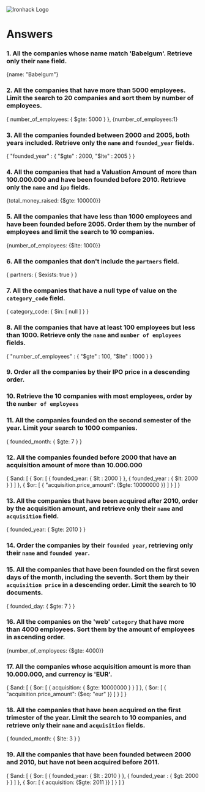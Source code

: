 ![Ironhack Logo](https://i.imgur.com/1QgrNNw.png)

# Answers

### 1. All the companies whose name match 'Babelgum'. Retrieve only their `name` field.

<!-- Your Code Goes Here -->

{name: "Babelgum"}

### 2. All the companies that have more than 5000 employees. Limit the search to 20 companies and sort them by **number of employees**.

<!-- Your Code Goes Here -->

{ number_of_employees: { $gte: 5000 } }, {number_of_employees:1}

### 3. All the companies founded between 2000 and 2005, both years included. Retrieve only the `name` and `founded_year` fields.

<!-- Your Code Goes Here -->

{ "founded_year" : { "$gte" : 2000, "$lte" : 2005 } }

### 4. All the companies that had a Valuation Amount of more than 100.000.000 and have been founded before 2010. Retrieve only the `name` and `ipo` fields.

<!-- Your Code Goes Here -->

{total_money_raised: {$gte: 100000}}

### 5. All the companies that have less than 1000 employees and have been founded before 2005. Order them by the number of employees and limit the search to 10 companies.

<!-- Your Code Goes Here -->

{number_of_employees: {$lte: 1000}}

### 6. All the companies that don't include the `partners` field.

<!-- Your Code Goes Here -->

{ partners: { $exists: true } }

### 7. All the companies that have a null type of value on the `category_code` field.

<!-- Your Code Goes Here -->

{ category_code: { $in: [ null ] } }

### 8. All the companies that have at least 100 employees but less than 1000. Retrieve only the `name` and `number of employees` fields.

<!-- Your Code Goes Here -->

{ "number_of_employees" : { "$gte" : 100, "$lte" : 1000 } }

### 9. Order all the companies by their IPO price in a descending order.

<!-- Your Code Goes Here -->

### 10. Retrieve the 10 companies with most employees, order by the `number of employees`

<!-- Your Code Goes Here -->

### 11. All the companies founded on the second semester of the year. Limit your search to 1000 companies.

<!-- Your Code Goes Here -->

{ founded_month: { $gte: 7 } }

### 12. All the companies founded before 2000 that have an acquisition amount of more than 10.000.000

<!-- Your Code Goes Here -->

{
$and: [
        { $or: [ { founded_year: { $lt : 2000 } }, { founded_year : { $lt: 2000 } } ] },
        { $or: [ { "acquisition.price_amount": {$gte: 10000000 }} ] }
]
}

### 13. All the companies that have been acquired after 2010, order by the acquisition amount, and retrieve only their `name` and `acquisition` field.

<!-- Your Code Goes Here -->

{ founded_year: { $gte: 2010 } }

### 14. Order the companies by their `founded year`, retrieving only their `name` and `founded year`.

<!-- Your Code Goes Here -->

### 15. All the companies that have been founded on the first seven days of the month, including the seventh. Sort them by their `acquisition price` in a descending order. Limit the search to 10 documents.

<!-- Your Code Goes Here -->

{ founded_day: { $gte: 7 } }

### 16. All the companies on the 'web' `category` that have more than 4000 employees. Sort them by the amount of employees in ascending order.

<!-- Your Code Goes Here -->

{number_of_employees: {$gte: 4000}}

### 17. All the companies whose acquisition amount is more than 10.000.000, and currency is 'EUR'.

<!-- Your Code Goes Here -->

{
$and: [
        { $or: [ { acquisition: { $gte: 10000000 } } ] },
        { $or: [ { "acquisition.price_amount": {$eq: "eur" }} ] }
]
}

### 18. All the companies that have been acquired on the first trimester of the year. Limit the search to 10 companies, and retrieve only their `name` and `acquisition` fields.

<!-- Your Code Goes Here -->

{ founded_month: { $lte: 3 } }

### 19. All the companies that have been founded between 2000 and 2010, but have not been acquired before 2011.

<!-- { "founded_year" : { "$gte" : 2000, "$lte" : 2010 } } -->

{
$and: [
        { $or: [ { founded_year: { $lt : 2010 } }, { founded_year : { $gt: 2000 } } ] },
        { $or: [ { acquisition: {$gte: 2011 }} ] }
]
}

<!-- Your Code Goes Here -->
